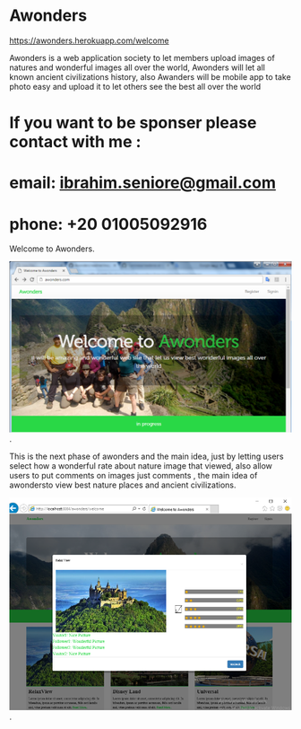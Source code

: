 # Awonders

https://awonders.herokuapp.com/welcome


Awonders is a web application society to let members upload images of natures and wonderful images all over the world, Awonders will let all known ancient civilizations history, also Awanders will be mobile app to take photo easy and upload it to let others see the best all over the world


# If you want to be sponser please contact with me :
# email: ibrahim.seniore@gmail.com
# phone: +20 01005092916

Welcome to Awonders.    

![alt tag](https://raw.githubusercontent.com/ibrahim1hero1/awonders/master/readme/images/awonders.png).  


This is the next phase of awonders and the main idea, just by letting users select how a wonderful rate about nature image that viewed, also allow users to put comments on images just comments , the main idea of awondersto view best nature places and ancient civilizations.

![alt tag](https://raw.githubusercontent.com/ibrahim1hero1/awonders/master/readme/images/2017-01-16_001535.png).
